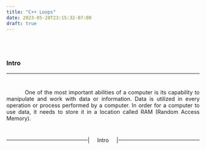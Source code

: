 ```yaml
---
title: "C++ Loops"
date: 2023-05-28T23:15:32-07:00
draft: true
---
```


<style>

  .line-divider-top {
	
	display: flex;
	align-items: center;
	text-align: center;
	
	margin: 0px 0px 2.5rem 0px;
  }

  .line-divider-top .left-div {
  
	flex-grow: 1;
	background: currentColor;
	height: 1px;
  }
  
  .line-divider-top .right-div {
  
	flex-grow: 1;
	background: currentColor;
	height: 1px;
  }

  .line-divider-top .middle {
  
	margin: 0px 0px;
  }
  
  
  
  
  .line-divider-bottom:not(:last-child) {
	
    display: flex;
    align-items: center;
    text-align: center;
	
	margin: 2.5rem 0 15rem 0;
  }
  
  .line-divider-bottom:last-child {
	
    display: flex;
    align-items: center;
    text-align: center;
	
	margin: 2.5rem 0 0 0;
  }

  .line-divider-bottom .left-div {
  
	flex-grow: 1;
	background: currentColor;
    height: 1px;
  }
  
  .line-divider-bottom .right-div {
  
	flex-grow: 1;
	background: currentColor;
    height: 1px;
  }

  .line-divider-bottom .middle {
  
	margin: 0px 20px;
  }
  
  
  p {
  
	text-indent: 3rem;
	text-align: justify;
  }
  
  ins {
  
	font-weight: 500;text-underline-offset: 5px;
  }
  
  strong {
	
	font-weight: 700;
  }
  
  
  
  .justified-list {
    list-style-type: disc;
  }

  .justified-list li {
    text-align: justify;
  }

  .justified-list li::after {
    content: "";
    display: inline-block;
    width: 100%;
  }
  
  
  .justified-ordered-list {
    list-style-type: decimal;
  }

  .justified-ordered-list li {
    text-align: justify;
  }

  .justified-ordered-list li::after {
    content: "";
    display: inline-block;
    width: 100%;
  }

</style>

<br>
<br>

### Intro

<!-- ##################### Separator - Top ##################### -->

<div class="line-divider-top">
  <div class="left-div"></div>
  <span></span>
  <span class="middle"></span>
  <span></span>
  <div class="right-div"></div>
</div>

<!-- ##################### Separator - Top ##################### -->

<p>
One of the most important abilities of a computer is its capability to manipulate and work with data or information. Data is utilized in every operation or process performed by a computer. In order for a computer to use data, it needs to store it in a location called RAM (Random Access Memory).
</p>

<!-- ##################### Separator - Bottom ##################### -->

<div class="line-divider-bottom">
  <div class="left-div"></div>
  <span>|</span>
  <span class="middle">Intro</span>
  <span>|</span>
  <div class="right-div"></div>
</div>

<!-- ##################### Separator - Bottom ##################### -->